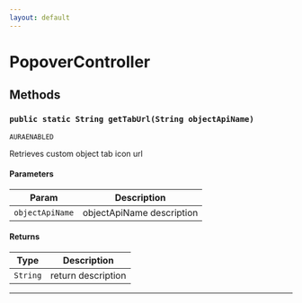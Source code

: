 ```yaml
---
layout: default
---
```

# PopoverController
## Methods
### `public static String getTabUrl(String objectApiName)`

`AURAENABLED`

Retrieves custom object tab icon url

#### Parameters

|Param|Description|
|---|---|
|`objectApiName`|objectApiName description|

#### Returns

|Type|Description|
|---|---|
|`String`|return description|

---
